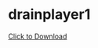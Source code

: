 # drainplayer1
[Click to Download](https://drive.google.com/drive/folders/1gVIuM0F_4IxIQhsnugv7q2zSNpPaEUYb?usp=drive_link)
